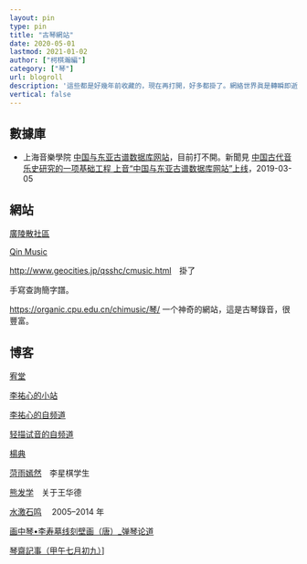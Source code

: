 ```yaml
---
layout: pin
type: pin
title: "古琴網站"
date: 2020-05-01
lastmod: 2021-01-02
author: ["柯棋瀚編"]
category: ["琴"]
url: blogroll
description: '這些都是好幾年前收藏的，現在再打開，好多都掛了。網絡世界眞是轉瞬即逝。給自己看的，沒什麼價値。'
vertical: false
---
```


## 數據庫

- 上海音樂學院 [中国与东亚古谱数据库网站](ceanotation.www.shcmusic.edu.cn)，目前打不開。新聞見 [中国古代音乐史研究的一项基础工程 上音“中国与东亚古谱数据库网站”上线](https://www.shcmusic.edu.cn/view_0.aspx?cid=409&id=61)，2019-03-05

## 網站

[廣陵散社區](http://www.guanglingsan.com/)

[Qin Music](http://www.silkqin.com/)

<http://www.geocities.jp/qsshc/cmusic.html>　掛了

 手寫查詢簡字譜。

<https://organic.cpu.edu.cn/chimusic/琴/> 一个神奇的網站，這是古琴錄音，很豐富。

## 博客

[宥堂](http://blog.tianya.cn/blog-335153-3.shtml)

[李祐心的小站](https://site.douban.com/li_youxin/)

[李祐心的自频道](https://i.youku.com/i/UNjE5MjIxMDEy?spm=a2h0j.11185381.module_basic_sub.A)

[轻描试音的自频道](https://i.youku.com/i/UMTc2MzUzOTI0?spm=a2hzp.8244740.0.0)

[楊典](http://blog.sina.com.cn/niezheng1972)

[菏雨嫣然](http://blog.sina.com.cn/s/articlelist_1926990944_0_1.html)　李星棋学生

[熊发学](http://blog.sina.com.cn/s/blog_5cd9f0f60100qkjf.html)　关于王华德

[水激石鸣](https://blog.tianya.cn/listcate-114513-0-1.shtml) 　2005–2014 年

[画中琴•李寿墓线刻壁画（唐）_弹琴论道](http://blog.sina.com.cn/s/blog_c4f3c7040102uxnr.html)

[琴齋記事（甲午七月初九）](https://www.douban.com/note/386515104/)]

